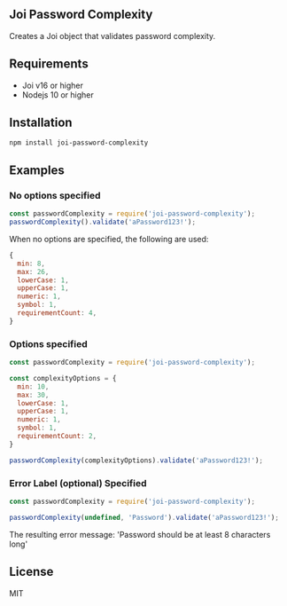 ## Joi Password Complexity

Creates a Joi object that validates password complexity.

## Requirements
- Joi v16 or higher
- Nodejs 10 or higher

## Installation

`npm install joi-password-complexity`

## Examples

### No options specified

```javascript
const passwordComplexity = require('joi-password-complexity');
passwordComplexity().validate('aPassword123!');
```

When no options are specified, the following are used:

```javascript
{
  min: 8,
  max: 26,
  lowerCase: 1,
  upperCase: 1,
  numeric: 1,
  symbol: 1,
  requirementCount: 4,
}
```

### Options specified

```javascript
const passwordComplexity = require('joi-password-complexity');

const complexityOptions = {
  min: 10,
  max: 30,
  lowerCase: 1,
  upperCase: 1,
  numeric: 1,
  symbol: 1,
  requirementCount: 2,
}

passwordComplexity(complexityOptions).validate('aPassword123!');
```

### Error Label (optional) Specified

```javascript
const passwordComplexity = require('joi-password-complexity');

passwordComplexity(undefined, 'Password').validate('aPassword123!');
```

The resulting error message:
'Password should be at least 8 characters long'

## License

MIT
